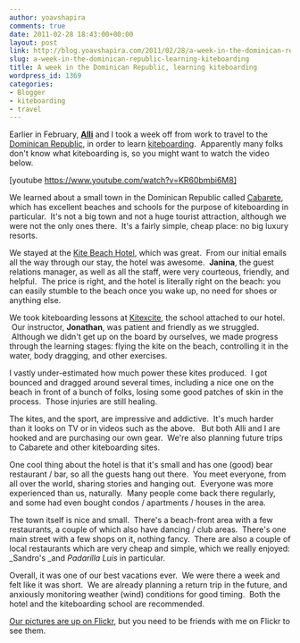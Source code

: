 ```yaml
---
author: yoavshapira
comments: true
date: 2011-02-28 18:43:00+00:00
layout: post
link: http://blog.yoavshapira.com/2011/02/28/a-week-in-the-dominican-republic-learning-kiteboarding/
slug: a-week-in-the-dominican-republic-learning-kiteboarding
title: A week in the Dominican Republic, learning kiteboarding
wordpress_id: 1369
categories:
- Blogger
- kiteboarding
- travel
---
```


Earlier in February, **[Alli](http://allisonshapira.com/)** and I took a week off from work to travel to the [Dominican Republic](http://en.wikipedia.org/wiki/Dominican_Republic), in order to learn [kiteboarding](http://en.wikipedia.org/wiki/Kiteboarding).  Apparently many folks don't know what kiteboarding is, so you might want to watch the video below.  
  
[youtube https://www.youtube.com/watch?v=KR60bmbi6M8]  
  
We learned about a small town in the Dominican Republic called [Cabarete](http://www.activecabarete.com/), which has excellent beaches and schools for the purpose of kiteboarding in particular.  It's not a big town and not a huge tourist attraction, although we were not the only ones there.  It's a fairly simple, cheap place: no big luxury resorts.  
  
We stayed at the [Kite Beach Hotel](http://kitebeachhotel.com/), which was great.  From our initial emails all the way through our stay, the hotel was awesome.  **Janina**, the guest relations manager, as well as all the staff, were very courteous, friendly, and helpful.  The price is right, and the hotel is literally right on the beach: you can easily stumble to the beach once you wake up, no need for shoes or anything else.  
  
We took kiteboarding lessons at [Kitexcite](http://www.kitexcite.com/), the school attached to our hotel.  Our instructor, **Jonathan**, was patient and friendly as we struggled.  Although we didn't get up on the board by ourselves, we made progress through the learning stages: flying the kite on the beach, controlling it in the water, body dragging, and other exercises.  
  
I vastly under-estimated how much power these kites produced.  I got bounced and dragged around several times, including a nice one on the beach in front of a bunch of folks, losing some good patches of skin in the process.  Those injuries are still healing.  
  
The kites, and the sport, are impressive and addictive.  It's much harder than it looks on TV or in videos such as the above.   But both Alli and I are hooked and are purchasing our own gear.  We're also planning future trips to Cabarete and other kiteboarding sites.  
  
One cool thing about the hotel is that it's small and has one (good) bear restaurant / bar, so all the guests hang out there.  You meet everyone, from all over the world, sharing stories and hanging out.  Everyone was more experienced than us, naturally.  Many people come back there regularly, and some had even bought condos / apartments / houses in the area.  
  
The town itself is nice and small.  There's a beach-front area with a few restaurants, a couple of which also have dancing / club areas.  There's one main street with a few shops on it, nothing fancy.  There are also a couple of local restaurants which are very cheap and simple, which we really enjoyed: _Sandro's _and _Padarilla Luis_ in particular.  
  
Overall, it was one of our best vacations ever.  We were there a week and felt like it was short.  We are already planning a return trip in the future, and anxiously monitoring weather (wind) conditions for good timing.  Both the hotel and the kiteboarding school are recommended.  
  
[Our pictures are up on Flickr](http://www.flickr.com/photos/yoavshapira/sets/72157626089109172/), but you need to be friends with me on Flickr to see them.
